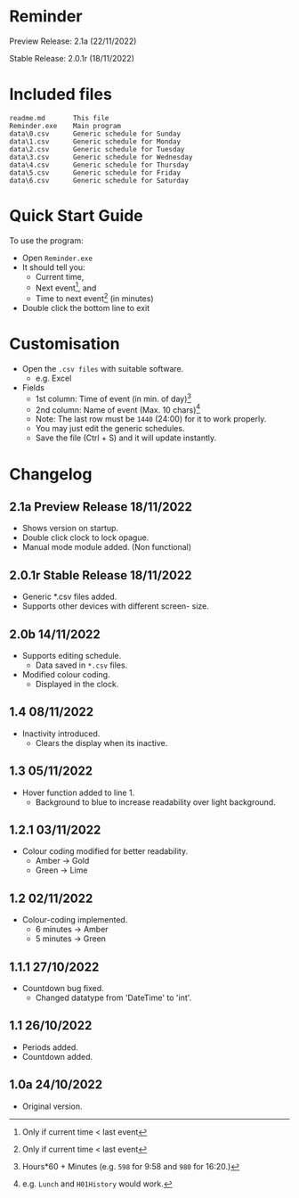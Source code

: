 Reminder
================================================

Preview Release: 2.1a (22/11/2022)

Stable Release: 2.0.1r (18/11/2022)




Included files
================================================
```
readme.md       This file
Reminder.exe    Main program
data\0.csv      Generic schedule for Sunday
data\1.csv      Generic schedule for Monday
data\2.csv      Generic schedule for Tuesday
data\3.csv      Generic schedule for Wednesday
data\4.csv      Generic schedule for Thursday
data\5.csv      Generic schedule for Friday
data\6.csv      Generic schedule for Saturday
```




Quick Start Guide
================================================

To use the program:
  - Open `Reminder.exe`
  - It should tell you:
    - Current time,
    - Next event[^1], and
    - Time to next event[^1] (in minutes)
  - Double click the bottom line to exit




Customisation
================================================

- Open the `.csv files` with suitable software.
  - e.g. Excel
- Fields
  - 1st column: Time of event (in min. of day)[^2]
  - 2nd column: Name of event (Max. 10 chars)[^3]
  - Note: The last row must be `1440` (24:00) for it to work properly.
  - You may just edit the generic schedules.
  - Save the file (Ctrl + S) and it will update
    instantly.




Changelog
================================================

2.1a            Preview Release       18/11/2022
------------------------------------------------
- Shows version on startup.
- Double click clock to lock opague.
- Manual mode module added. (Non functional)


2.0.1r          Stable Release        18/11/2022
------------------------------------------------
- Generic *.csv files added.
- Supports other devices with different screen-
  size.


2.0b                                  14/11/2022
------------------------------------------------
- Supports editing schedule.
  - Data saved in `*.csv` files. 
- Modified colour coding.
  - Displayed in the clock.


1.4                                   08/11/2022
------------------------------------------------
- Inactivity introduced.
  - Clears the display when its inactive.


1.3                                   05/11/2022
------------------------------------------------
- Hover function added to line 1.
  - Background to blue to increase readability
    over light background.


1.2.1                                 03/11/2022
------------------------------------------------
- Colour coding modified for better readability.
  - Amber -> Gold
  - Green -> Lime


1.2                                   02/11/2022
------------------------------------------------
- Colour-coding implemented.
  - 6 minutes -> Amber
  - 5 minutes -> Green


1.1.1                                 27/10/2022
------------------------------------------------
- Countdown bug fixed.
  - Changed datatype from 'DateTime' to 'int'.


1.1                                   26/10/2022
------------------------------------------------
- Periods added.
- Countdown added.


1.0a                                  24/10/2022
------------------------------------------------
- Original version.



[^1]: Only if current time < last event
[^2]: Hours*60 + Minutes (e.g. `598` for 9:58 and `980` for 16:20.)
[^3]: e.g. `Lunch` and `H01History` would work.
